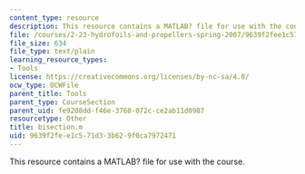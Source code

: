 ```yaml
---
content_type: resource
description: This resource contains a MATLAB? file for use with the course.
file: /courses/2-23-hydrofoils-and-propellers-spring-2007/9639f2fee1c571d33b629f0ca7972471_bisection.m
file_size: 634
file_type: text/plain
learning_resource_types:
- Tools
license: https://creativecommons.org/licenses/by-nc-sa/4.0/
ocw_type: OCWFile
parent_title: Tools
parent_type: CourseSection
parent_uid: fe9208dd-f46e-3768-072c-ce2ab11d0987
resourcetype: Other
title: bisection.m
uid: 9639f2fe-e1c5-71d3-3b62-9f0ca7972471
---
```

This resource contains a MATLAB? file for use with the course.